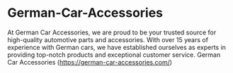 # German-Car-Accessories
At German Car Accessories, we are proud to be your trusted source for high-quality automotive parts and accessories. With over 15 years of experience with German cars, we have established ourselves as experts in providing top-notch products and exceptional customer service. 
German Car Accessories (https://german-car-accessories.com/)
